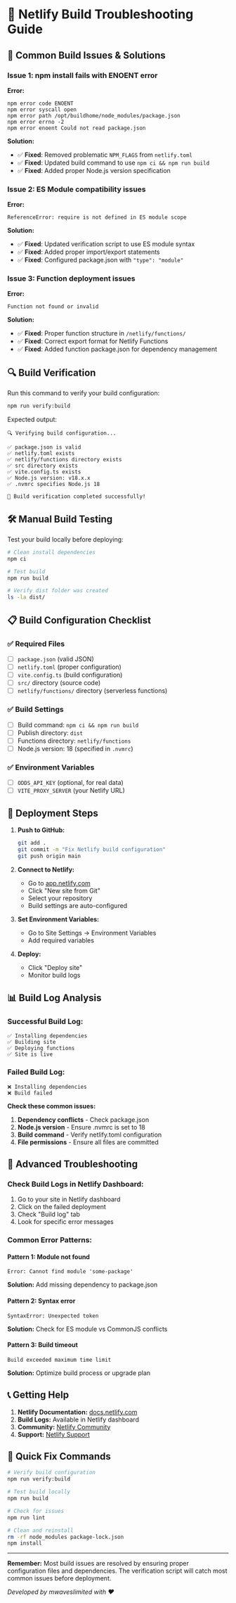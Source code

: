 # 🔧 Netlify Build Troubleshooting Guide

## 🚨 Common Build Issues & Solutions

### Issue 1: npm install fails with ENOENT error

**Error:**
```
npm error code ENOENT
npm error syscall open
npm error path /opt/buildhome/node_modules/package.json
npm error errno -2
npm error enoent Could not read package.json
```

**Solution:**
- ✅ **Fixed**: Removed problematic `NPM_FLAGS` from `netlify.toml`
- ✅ **Fixed**: Updated build command to use `npm ci && npm run build`
- ✅ **Fixed**: Added proper Node.js version specification

### Issue 2: ES Module compatibility issues

**Error:**
```
ReferenceError: require is not defined in ES module scope
```

**Solution:**
- ✅ **Fixed**: Updated verification script to use ES module syntax
- ✅ **Fixed**: Added proper import/export statements
- ✅ **Fixed**: Configured package.json with `"type": "module"`

### Issue 3: Function deployment issues

**Error:**
```
Function not found or invalid
```

**Solution:**
- ✅ **Fixed**: Proper function structure in `/netlify/functions/`
- ✅ **Fixed**: Correct export format for Netlify Functions
- ✅ **Fixed**: Added function package.json for dependency management

## 🔍 Build Verification

Run this command to verify your build configuration:

```bash
npm run verify:build
```

Expected output:
```
🔍 Verifying build configuration...

✅ package.json is valid
✅ netlify.toml exists
✅ netlify/functions directory exists
✅ src directory exists
✅ vite.config.ts exists
✅ Node.js version: v18.x.x
✅ .nvmrc specifies Node.js 18

🎉 Build verification completed successfully!
```

## 🛠️ Manual Build Testing

Test your build locally before deploying:

```bash
# Clean install dependencies
npm ci

# Test build
npm run build

# Verify dist folder was created
ls -la dist/
```

## 📋 Build Configuration Checklist

### ✅ Required Files
- [ ] `package.json` (valid JSON)
- [ ] `netlify.toml` (proper configuration)
- [ ] `vite.config.ts` (build configuration)
- [ ] `src/` directory (source code)
- [ ] `netlify/functions/` directory (serverless functions)

### ✅ Build Settings
- [ ] Build command: `npm ci && npm run build`
- [ ] Publish directory: `dist`
- [ ] Functions directory: `netlify/functions`
- [ ] Node.js version: 18 (specified in `.nvmrc`)

### ✅ Environment Variables
- [ ] `ODDS_API_KEY` (optional, for real data)
- [ ] `VITE_PROXY_SERVER` (your Netlify URL)

## 🚀 Deployment Steps

1. **Push to GitHub:**
   ```bash
   git add .
   git commit -m "Fix Netlify build configuration"
   git push origin main
   ```

2. **Connect to Netlify:**
   - Go to [app.netlify.com](https://app.netlify.com/)
   - Click "New site from Git"
   - Select your repository
   - Build settings are auto-configured

3. **Set Environment Variables:**
   - Go to Site Settings → Environment Variables
   - Add required variables

4. **Deploy:**
   - Click "Deploy site"
   - Monitor build logs

## 📊 Build Log Analysis

### Successful Build Log:
```
✅ Installing dependencies
✅ Building site
✅ Deploying functions
✅ Site is live
```

### Failed Build Log:
```
❌ Installing dependencies
❌ Build failed
```

**Check these common issues:**
1. **Dependency conflicts** - Check package.json
2. **Node.js version** - Ensure .nvmrc is set to 18
3. **Build command** - Verify netlify.toml configuration
4. **File permissions** - Ensure all files are committed

## 🔧 Advanced Troubleshooting

### Check Build Logs in Netlify Dashboard:
1. Go to your site in Netlify dashboard
2. Click on the failed deployment
3. Check "Build log" tab
4. Look for specific error messages

### Common Error Patterns:

#### Pattern 1: Module not found
```
Error: Cannot find module 'some-package'
```
**Solution:** Add missing dependency to package.json

#### Pattern 2: Syntax error
```
SyntaxError: Unexpected token
```
**Solution:** Check for ES module vs CommonJS conflicts

#### Pattern 3: Build timeout
```
Build exceeded maximum time limit
```
**Solution:** Optimize build process or upgrade plan

## 📞 Getting Help

1. **Netlify Documentation:** [docs.netlify.com](https://docs.netlify.com/)
2. **Build Logs:** Available in Netlify dashboard
3. **Community:** [Netlify Community](https://community.netlify.com/)
4. **Support:** [Netlify Support](https://www.netlify.com/support/)

## 🎯 Quick Fix Commands

```bash
# Verify build configuration
npm run verify:build

# Test build locally
npm run build

# Check for issues
npm run lint

# Clean and reinstall
rm -rf node_modules package-lock.json
npm install
```

---

**Remember:** Most build issues are resolved by ensuring proper configuration files and dependencies. The verification script will catch most common issues before deployment.

*Developed by mwaveslimited with ❤️* 